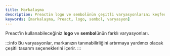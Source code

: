 ```yaml
---
title: Markalaşma
description: Preactin logo ve sembolünün çeşitli varyasyonlarını keşfedin. Bu sayfada markalaşma sürecine dair önemli ipuçları ve öneriler bulacaksınız.
keywords: [markalaşma, Preact, logo, sembol, varyasyon]
---
```


Preact'in kullanabileceğiniz **logo** ve **sembol**ünün farklı varyasyonları.

:::info
Bu varyasyonlar, markanızın tanınabilirliğini artırmaya yardımcı olacak çeşitli tasarım seçeneklerini içerir.
:::

